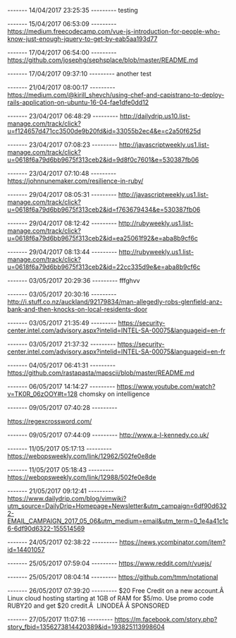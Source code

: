 
------- 14/04/2017 23:25:35 ---------
testing

------- 15/04/2017 06:53:09 ---------
https://medium.freecodecamp.com/vue-js-introduction-for-people-who-know-just-enough-jquery-to-get-by-eab5aa193d77

------- 17/04/2017 06:54:00 ---------
https://github.com/josephg/sephsplace/blob/master/README.md

------- 17/04/2017 09:37:10 ---------
another test

------- 21/04/2017 08:00:17 ---------
https://medium.com/@kirill_shevch/using-chef-and-capistrano-to-deploy-rails-application-on-ubuntu-16-04-fae1dfe0dd12

------- 23/04/2017 06:48:29 ---------
http://dailydrip.us10.list-manage.com/track/click?u=f124657d471cc3500de9b20fd&id=33055b2ec4&e=c2a50f625d

------- 23/04/2017 07:08:23 ---------
http://javascriptweekly.us1.list-manage.com/track/click?u=0618f6a79d6bb9675f313ceb2&id=9d8f0c7601&e=530387fb06

------- 23/04/2017 07:10:48 ---------
https://johnnunemaker.com/resilience-in-ruby/

------- 29/04/2017 08:05:31 ---------
http://javascriptweekly.us1.list-manage.com/track/click?u=0618f6a79d6bb9675f313ceb2&id=f763679434&e=530387fb06

------- 29/04/2017 08:12:42 ---------
http://rubyweekly.us1.list-manage.com/track/click?u=0618f6a79d6bb9675f313ceb2&id=ea25061f92&e=aba8b9cf6c

------- 29/04/2017 08:13:44 ---------
http://rubyweekly.us1.list-manage.com/track/click?u=0618f6a79d6bb9675f313ceb2&id=22cc335d9e&e=aba8b9cf6c

------- 03/05/2017 20:29:36 ---------
fffghvv

------- 03/05/2017 20:30:16 ---------
http://i.stuff.co.nz/auckland/92179834/man-allegedly-robs-glenfield-anz-bank-and-then-knocks-on-local-residents-door

------- 03/05/2017 21:35:49 ---------
https://security-center.intel.com/advisory.aspx?intelid=INTEL-SA-00075&languageid=en-fr

------- 03/05/2017 21:37:32 ---------
https://security-center.intel.com/advisory.aspx?intelid=INTEL-SA-00075&languageid=en-fr

------- 04/05/2017 06:41:31 ---------
https://github.com/rastapasta/mapscii/blob/master/README.md

------- 06/05/2017 14:14:27 ---------
https://www.youtube.com/watch?v=TK0R_06zOOY#t=128 chomsky on intelligence

------- 09/05/2017 07:40:28 ---------

https://regexcrossword.com/

------- 09/05/2017 07:44:09 ---------
http://www.a-l-kennedy.co.uk/

------- 11/05/2017 05:17:13 ---------
https://webopsweekly.com/link/12962/502fe0e8de

------- 11/05/2017 05:18:43 ---------
https://webopsweekly.com/link/12988/502fe0e8de

------- 21/05/2017 09:12:41 ---------
https://www.dailydrip.com/blog/vimwiki?utm_source=DailyDrip+Homepage+Newsletter&utm_campaign=6df90d6322-EMAIL_CAMPAIGN_2017_05_06&utm_medium=email&utm_term=0_1e4a41c1c6-6df90d6322-155514569

------- 24/05/2017 02:38:22 ---------
https://news.ycombinator.com/item?id=14401057

------- 25/05/2017 07:59:04 ---------
https://www.reddit.com/r/vuejs/

------- 25/05/2017 08:04:14 ---------
https://github.com/tmm/notational

------- 26/05/2017 07:39:20 ---------
$20 Free Credit on a new account.Â 
Linux cloud hosting starting at 1GB of RAM for $5/mo. Use promo code RUBY20 and get $20 credit.Â 
LINODEÂ Â SPONSORED



------- 27/05/2017 11:07:16 ---------
https://m.facebook.com/story.php?story_fbid=1356273814420389&id=193825113998604
